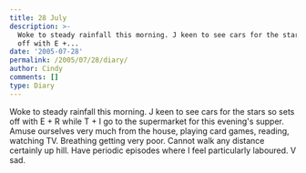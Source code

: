 ```yaml
---
title: 28 July
description: >-
  Woke to steady rainfall this morning. J keen to see cars for the stars so sets
  off with E +...
date: '2005-07-28'
permalink: /2005/07/28/diary/
author: Cindy
comments: []
type: Diary
---
```


Woke to steady rainfall this morning. J keen to see cars for the stars so sets off with E + R while T + I go to the supermarket for this evening's supper. Amuse ourselves very much from the house, playing card games, reading, watching TV. Breathing getting very poor. Cannot walk any distance certainly up hill. Have periodic episodes where I feel particularly laboured. V sad.
